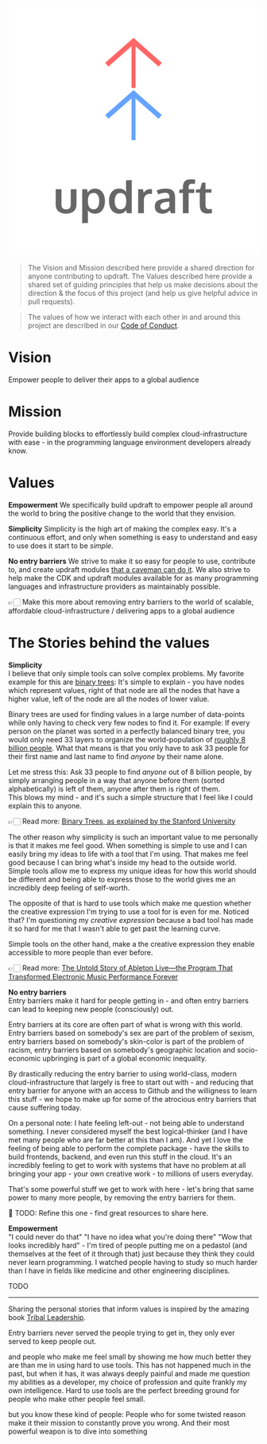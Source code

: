 <p align="center">
  <img src="https://raw.githubusercontent.com/aGuyNamedJonas/updraft/master/design/updraft-logo-text-color.svg" alt="Sublime's custom image"/>
</p>

> The Vision and Mission described here provide a shared direction for anyone contributing to updraft. The Values described here provide a shared set of guiding principles that help us make decisions about the direction & the focus of this project (and help us give helpful advice in pull requests).

> The values of how we interact with each other in and around this project are described in our [Code of Conduct](../CODE_OF_CONDUCT.md).

# Vision
Empower people to deliver their apps to a global audience

# Mission
Provide building blocks to effortlessly build complex cloud-infrastructure with ease - in the programming language environment developers already know.

# Values

**Empowerment** We specifically build updraft to empower people all around the world to bring the positive change to the world that they envision.

**Simplicity** Simplicity is the high art of making the complex easy. It's a continuous effort, and only when something is easy to understand and easy to use does it start to be *simple*.

**No entry barriers** We strive to make it so easy for people to use, contribute to, and create updraft modules [that a caveman can do it](https://www.youtube.com/watch?v=0trj6jCsm6E&list=PL54009BDBDE3A8C8D). We also strive to help make the CDK and updraft modules available for as many programming languages and infrastructure providers as maintainably possible.

👉🏻 Make this more about removing entry barriers to the world of scalable, affordable cloud-infrastructure / delivering apps to a global audience
# The Stories behind the values
**Simplicity**  
I believe that only simple tools can solve complex problems. My favorite example for this are [binary trees](https://en.wikipedia.org/wiki/Binary_tree): It's simple to explain - you have nodes which represent values, right of that node are all the nodes that have a higher value, left of the node are all the nodes of lower value.

Binary trees are used for finding values in a large number of data-points while only having to check very few nodes to find it. For example: If every person on the planet was sorted in a perfectly balanced binary tree, you would only need 33 layers to organize the world-population of [roughly 8 billion people](https://en.wikipedia.org/wiki/World_population). What that means is that you only have to ask 33 people for their first name and last name to find *anyone* by their name alone.

Let me stress this: Ask 33 people to find *anyone* out of 8 billion people, by simply arranging people in a way that anyone before them (sorted alphabetically) is left of them, anyone after them is right of them.  
This blows my mind - and it's such a simple structure that I feel like I could explain this to anyone.

👉🏻 Read more: [Binary Trees, as explained by the Stanford University](http://cslibrary.stanford.edu/110/BinaryTrees.pdf)

The other reason why simplicity is such an important value to me personally is that it makes me feel good. When something is simple to use and I can easily bring my ideas to life with a tool that I'm using. That makes me feel good because I can bring what's inside my head to the outside world. Simple tools allow me to express my unique ideas for how this world should be different and being able to express those to the world gives me an incredibly deep feeling of self-worth.

The opposite of that is hard to use tools which make me question whether the creative expression I'm trying to use a tool for is even for me. Noticed that? I'm questioning my *creative expression* because a bad tool has made it so hard for me that I wasn't able to get past the learning curve.

Simple tools on the other hand, make a the creative expression they enable accessible to more people than ever before.

👉🏻 Read more: [The Untold Story of Ableton Live—the Program That Transformed Electronic Music Performance Forever](https://www.vice.com/en_us/article/78je3z/ableton-live-history-interview-founders-berhard-behles-robert-henke)

**No entry barriers**  
Entry barriers make it hard for people getting in - and often entry barriers can lead to keeping new people (consciously) out.

Entry barriers at its core are often part of what is wrong with this world.  
Entry barriers based on somebody's sex are part of the problem of sexism, entry barriers based on somebody's skin-color is part of the problem of racism, entry barriers based on somebody's geographic location and socio-economic upbringing is part of a global economic inequality.

By drastically reducing the entry barrier to using world-class, modern cloud-infrastructure that largely is free to start out with - and reducing that entry barrier for anyone with an access to Github and the willigness to learn this stuff - we hope to make up for some of the atrocious entry barriers that cause suffering today.

On a personal note: I hate feeling left-out - not being able to understand something. I never considered myself the best logical-thinker (and I have met many people who are far better at this than I am). And yet I love the feeling of being able to perform the complete package - have the skills to build frontends, backend, and even run this stuff in the cloud. It's an incredibly feeling to get to work with systems that have no problem at all bringing your app - your own creative work - to millions of users everyday.

That's some powerful stuff we get to work with here - let's bring that same power to many more people, by removing the entry barriers for them.

📌 TODO: Refine this one - find great resources to share here.

**Empowerment**  
"I could never do that" "I have no idea what you're doing there" "Wow that looks incredibly hard" - I'm tired of people putting me on a pedastol (and themselves at the feet of it through that) just because they think they could never learn programming. I watched people having to study so much harder than I have in fields like medicine and other engineering disciplines.

TODO





------
Sharing the personal stories that inform values is inspired by the amazing book [Tribal Leadership](https://www.triballeadership.net/).



Entry barriers never served the people trying to get in, they only ever served to keep people out.





and people who make me feel small by showing me how much better they are than me in using hard to use tools. This has not happened much in the past, but when it has, it was always deeply painful and made me question my abilities as a developer, my choice of profession and quite frankly my own intelligence. Hard to use tools are the perfect breeding ground for people who make other people feel small.

but you know these kind of people: People who for some twisted reason make it their mission to constantly prove you wrong. And their most powerful weapon is to dive into something
